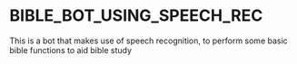 # BIBLE_BOT_USING_SPEECH_REC
This is a bot that makes use of speech recognition, to perform some basic bible functions to aid bible study

